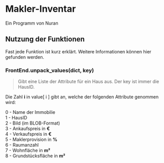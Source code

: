 # Makler-Inventar

Ein Programm von Nuran

## Nutzung der Funktionen

Fast jede Funktion ist kurz erklärt. Weitere Informationen können hier gefunden werden.

### FrontEnd.unpack_values(dict, key)

> Gibt eine Liste der Attribute für ein Haus aus. Der key ist immer die HausID.

Die Zahl **i** in value[ i ] gibt an, welche der folgenden Attribute genommen wird:

0 - Name der Immobilie\
1 - HausID\
2 - Bild (im BLOB-Format)\
3 - Ankaufspreis in **€**\
4 - Verkaufspreis in **€**\
5 - Maklerprovision in **%**\
6 - Raumanzahl\
7 - Wohnfläche in **m²**\
8 - Grundstücksfläche in **m²**


